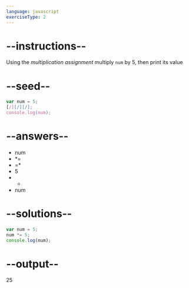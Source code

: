 ```yaml
---
language: javascript
exerciseType: 2
---
```


# --instructions--

Using the *multiplication assignment* multiply `num` by 5, then print its value

# --seed--

```javascript
var num = 5;
[/][/][/];
console.log(num);
```

# --answers--

- num 
- *= 
- =* 
- 5
- - 
- num 

# --solutions--

```javascript
var num = 5;
num *= 5;
console.log(num);
```

# --output--

25
